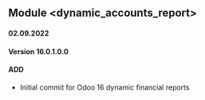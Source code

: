 ## Module <dynamic_accounts_report>

#### 02.09.2022
#### Version 16.0.1.0.0
#### ADD
- Initial commit for Odoo 16 dynamic financial reports

